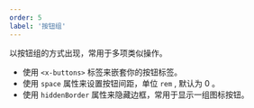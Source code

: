 ```yaml
---
order: 5
label: '按钮组'
---
```


以按钮组的方式出现，常用于多项类似操作。

- 使用 `<x-buttons>` 标签来嵌套你的按钮标签。
- 使用 `space` 属性来设置按钮间距，单位 `rem` , 默认为 0 。
- 使用 `hiddenBorder` 属性来隐藏边框，常用于显示一组图标按钮。
